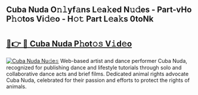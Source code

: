 ## Cuba Nuda O𝚗𝚕yf𝚊ns L𝚎a𝚔ed N𝚞𝚍es - Part-vHo P𝚑𝚘tos Vi𝚍𝚎o - H𝚘𝚝 Part L𝚎a𝚔s 0toNk

# <h2><a href="http://kf0eamv.oniu.top/?m=Cuba+Nuda">🔗👉 🔴 Cuba Nuda P𝚑ot𝚘𝚜 V𝚒d𝚎o</a></h2>

[![Cuba Nuda Nu𝚍e𝚜](https://i.imgur.com/0qMVB7G.gif)](http://kf0eamv.oniu.top/?m=Cuba+Nuda)
Web-based artist and dance performer Cuba Nuda, recognized for publishing dance and lifestyle tutorials through solo and collaborative dance acts and brief films. Dedicated animal rights advocate Cuba Nuda, celebrated for their passion and efforts to protect the rights of animals.  
